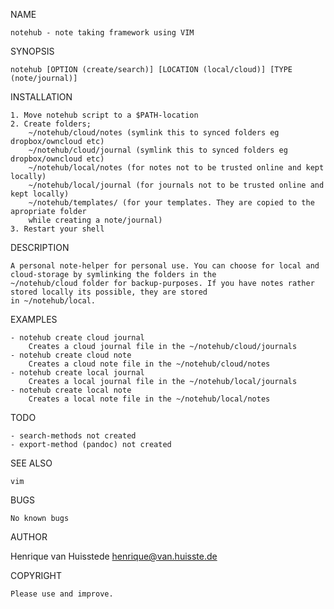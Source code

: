 NAME

    notehub - note taking framework using VIM

SYNOPSIS

    notehub [OPTION (create/search)] [LOCATION (local/cloud)] [TYPE (note/journal)]

INSTALLATION

    1. Move notehub script to a $PATH-location
    2. Create folders;
        ~/notehub/cloud/notes (symlink this to synced folders eg dropbox/owncloud etc)
        ~/notehub/cloud/journal (symlink this to synced folders eg dropbox/owncloud etc)
        ~/notehub/local/notes (for notes not to be trusted online and kept locally)
        ~/notehub/local/journal (for journals not to be trusted online and kept locally)
        ~/notehub/templates/ (for your templates. They are copied to the apropriate folder 
        while creating a note/journal)
    3. Restart your shell

DESCRIPTION

    A personal note-helper for personal use. You can choose for local and cloud-storage by symlinking the folders in the 
    ~/notehub/cloud folder for backup-purposes. If you have notes rather stored locally its possible, they are stored 
    in ~/notehub/local.


EXAMPLES

    - notehub create cloud journal
        Creates a cloud journal file in the ~/notehub/cloud/journals
    - notehub create cloud note
        Creates a cloud note file in the ~/notehub/cloud/notes
    - notehub create local journal
        Creates a local journal file in the ~/notehub/local/journals
    - notehub create local note
        Creates a local note file in the ~/notehub/local/notes

TODO

    - search-methods not created
    - export-method (pandoc) not created

SEE ALSO

    vim 

BUGS

    No known bugs

AUTHOR

   Henrique van Huisstede <henrique@van.huisste.de>

COPYRIGHT

    Please use and improve.